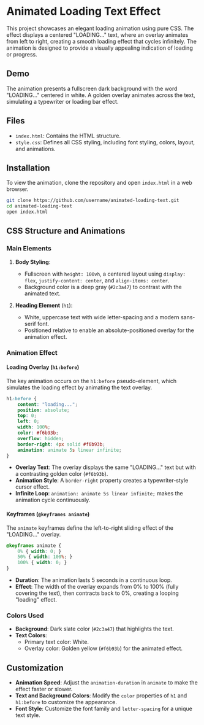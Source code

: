 # Animated Loading Text Effect

This project showcases an elegant loading animation using pure CSS. The effect displays a centered "LOADING..." text, where an overlay animates from left to right, creating a smooth loading effect that cycles infinitely. The animation is designed to provide a visually appealing indication of loading or progress.

## Demo

The animation presents a fullscreen dark background with the word "LOADING..." centered in white. A golden overlay animates across the text, simulating a typewriter or loading bar effect.

## Files

- `index.html`: Contains the HTML structure.
- `style.css`: Defines all CSS styling, including font styling, colors, layout, and animations.

## Installation

To view the animation, clone the repository and open `index.html` in a web browser.

```bash
git clone https://github.com/username/animated-loading-text.git
cd animated-loading-text
open index.html
```

## CSS Structure and Animations

### Main Elements

1. **Body Styling**:
   - Fullscreen with `height: 100vh`, a centered layout using `display: flex`, `justify-content: center`, and `align-items: center`.
   - Background color is a deep gray (`#2c3a47`) to contrast with the animated text.

2. **Heading Element** (`h1`):
   - White, uppercase text with wide letter-spacing and a modern sans-serif font.
   - Positioned relative to enable an absolute-positioned overlay for the animation effect.

### Animation Effect

#### Loading Overlay (`h1:before`)

The key animation occurs on the `h1:before` pseudo-element, which simulates the loading effect by animating the text overlay.

```css
h1:before {
    content: "loading...";
    position: absolute;
    top: 0;
    left: 0;
    width: 100%;
    color: #f6b93b;
    overflow: hidden;
    border-right: 4px solid #f6b93b;
    animation: animate 5s linear infinite;
}
```

- **Overlay Text**: The overlay displays the same "LOADING..." text but with a contrasting golden color (`#f6b93b`).
- **Animation Style**: A `border-right` property creates a typewriter-style cursor effect.
- **Infinite Loop**: `animation: animate 5s linear infinite;` makes the animation cycle continuously.

#### Keyframes (`@keyframes animate`)

The `animate` keyframes define the left-to-right sliding effect of the "LOADING..." overlay.

```css
@keyframes animate {
    0% { width: 0; }
    50% { width: 100%; }
    100% { width: 0; }
}
```

- **Duration**: The animation lasts 5 seconds in a continuous loop.
- **Effect**: The width of the overlay expands from 0% to 100% (fully covering the text), then contracts back to 0%, creating a looping "loading" effect.

### Colors Used

- **Background**: Dark slate color (`#2c3a47`) that highlights the text.
- **Text Colors**: 
  - Primary text color: White.
  - Overlay color: Golden yellow (`#f6b93b`) for the animated effect.

## Customization

- **Animation Speed**: Adjust the `animation-duration` in `animate` to make the effect faster or slower.
- **Text and Background Colors**: Modify the `color` properties of `h1` and `h1:before` to customize the appearance.
- **Font Style**: Customize the font family and `letter-spacing` for a unique text style.

